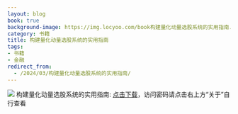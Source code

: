 ```yaml
---
layout: blog
book: true
background-image: https://img.locyoo.com/book构建量化动量选股系统的实用指南.jpg
category: 书籍
title: 构建量化动量选股系统的实用指南
tags:
- 书籍
- 金融
redirect_from:
  - /2024/03/构建量化动量选股系统的实用指南/
---
```

![](https://img.locyoo.com/book构建量化动量选股系统的实用指南.jpg)
构建量化动量选股系统的实用指南: <a name = "ref1" href="https://url18.ctfile.com/f/50983618-1055287672-7f0373?p=3619">点击下载</a>，访问密码请点击右上方“关于”自行查看
